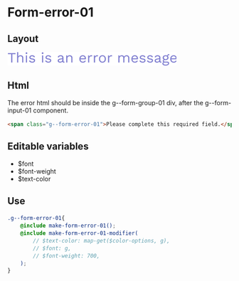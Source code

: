 # Form-error-01

## Layout

![alt text][error-01]

[error-01]: /src/img/global-components/form-fields/error-01.png

## Html

The error html should be inside the g--form-group-01 div, after the g--form-input-01 component.

```html
<span class="g--form-error-01">Please complete this required field.</span>
```

## Editable variables

- $font
- $font-weight
- $text-color

## Use

```scss
.g--form-error-01{
    @include make-form-error-01();
    @include make-form-error-01-modifier(
        // $text-color: map-get($color-options, g),
        // $font: g,
        // $font-weight: 700,
    );
}
```